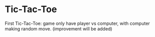# Tic-Tac-Toe


First Tic-Tac-Toe: game only have player vs computer, with computer making random move. (improvement will be added)
